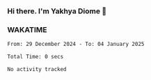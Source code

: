 ### Hi there. I'm Yakhya Diome 👋

### WAKATIME
<!--START_SECTION:waka-->

```txt
From: 29 December 2024 - To: 04 January 2025

Total Time: 0 secs

No activity tracked
```

<!--END_SECTION:waka-->
